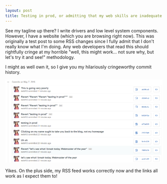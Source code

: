 ```yaml
---
layout: post
title: Testing in prod, or admitting that my web skills are inadequate.
---
```

See my tagline up there? I write drivers and low level system components. However, I have a website (which you are browsing right now). This was originally a test post to some RSS changes since I fully admit that I don't really know what I'm doing. Any web developers that read this should rightfully cringe at my horrible "well, this might work... not sure why, but let's try it and see!" methodology.

I might as well own it, so I give you my hilariously cringeworthy commit history.

![Commits](../images/commits.png)

Yikes. On the plus side, my RSS feed works correctly now and the links all work as I expect them to!